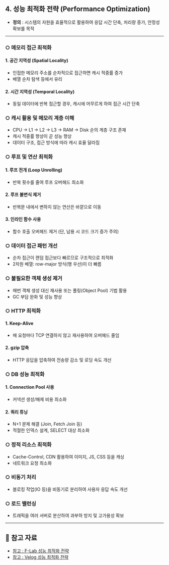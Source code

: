 ## 4. 성능 최적화 전략 (Performance Optimization)

- **정의** : 시스템의 자원을 효율적으로 활용하여 응답 시간 단축, 처리량 증가, 안정성 확보를 목적

---

### ○ 메모리 접근 최적화

#### 1. 공간 지역성 (Spatial Locality)
- 인접한 메모리 주소를 순차적으로 접근하면 캐시 적중률 증가
- 배열 순차 탐색 등에서 유리

#### 2. 시간 지역성 (Temporal Locality)
- 동일 데이터에 반복 접근할 경우, 캐시에 머무르게 하여 접근 시간 단축


### ○ 캐시 활용 및 메모리 계층 이해
- CPU → L1 → L2 → L3 → RAM → Disk 순의 계층 구조 존재
- 캐시 적중률 향상이 곧 성능 향상
- 데이터 구조, 접근 방식에 따라 캐시 효율 달라짐

### ○ 루프 및 연산 최적화

#### 1. 루프 전개 (Loop Unrolling)
- 반복 횟수를 줄여 루프 오버헤드 최소화

#### 2. 루프 불변식 제거
- 반복문 내에서 변하지 않는 연산은 바깥으로 이동

#### 3. 인라인 함수 사용
- 함수 호출 오버헤드 제거 (단, 남용 시 코드 크기 증가 주의)


### ○  데이터 접근 패턴 개선
- 순차 접근이 랜덤 접근보다 빠르므로 구조적으로 최적화
- 2차원 배열: row-major 방식(행 우선)이 더 빠름

### ○ 불필요한 객체 생성 제거
- 매번 객체 생성 대신 재사용 또는 풀링(Object Pool) 기법 활용
- GC 부담 완화 및 성능 향상

### ○ HTTP 최적화
#### 1. Keep-Alive
- 매 요청마다 TCP 연결하지 않고 재사용하여 오버헤드 줄임

#### 2. gzip 압축
- HTTP 응답을 압축하여 전송량 감소 및 로딩 속도 개선

### ○ DB 성능 최적화

#### 1. Connection Pool 사용
- 커넥션 생성/해제 비용 최소화

#### 2. 쿼리 튜닝
- N+1 문제 해결 (Join, Fetch Join 등)
- 적절한 인덱스 설계, SELECT 대상 최소화

### ○ 정적 리소스 최적화
- Cache-Control, CDN 활용하여 이미지, JS, CSS 등을 캐싱
- 네트워크 요청 최소화

### ○ 비동기 처리
- 블로킹 작업(IO 등)을 비동기로 분리하여 사용자 응답 속도 개선

### ○ 로드 밸런싱
- 트래픽을 여러 서버로 분산하여 과부하 방지 및 고가용성 확보

---

## 🔗 참고 자료
- [참고 : F-Lab 성능 최적화 전략](https://f-lab.kr/insight/backend-performance-optimization-strategies)  
- [참고 : Velog 성능 최적화 전략](https://velog.io/@dotofi/백엔드-성능-최적화-전략)
